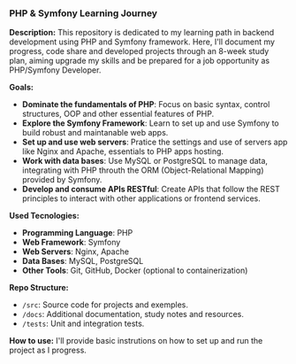### PHP & Symfony Learning Journey

**Description:**
This repository is dedicated to my learning path in backend development using PHP and Symfony framework. Here, I'll document my progress, code share and developed projects through an 8-week study plan, aiming upgrade my skills and be prepared for a job opportunity as PHP/Symfony Developer.

**Goals:**
- **Dominate the fundamentals of PHP**: Focus on basic syntax, control structures, OOP and other essential features of PHP.
- **Explore the Symfony Framework**: Learn to set up and use Symfony to build robust and maintanable web apps.
- **Set up and use web servers**: Pratice the settings and use of servers app like Nginx and Apache, essentials to PHP apps hosting.
- **Work with data bases**: Use MySQL or PostgreSQL to manage data, integrating with PHP throuth the ORM (Object-Relational Mapping) provided by Symfony.
- **Develop and consume APIs RESTful**: Create APIs that follow the REST principles to interact with other applications or frontend services.

**Used Tecnologies:**
- **Programming Language**: PHP
- **Web Framework**: Symfony
- **Web Servers**: Nginx, Apache
- **Data Bases**: MySQL, PostgreSQL
- **Other Tools**: Git, GitHub, Docker (optional to containerization)

**Repo Structure:**
- `/src`: Source code for projects and exemples.
- `/docs`: Additional documentation, study notes and resources.
- `/tests`: Unit and integration tests.

**How to use:**
I'll provide basic instrutions on how to set up and run the project as I progress.
